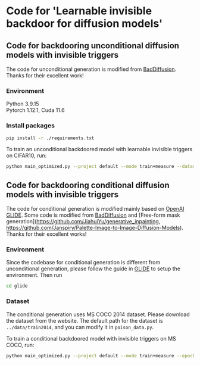 # Code for 'Learnable invisible backdoor for diffusion models'

## Code for backdooring unconditional diffusion models with invisible triggers

The code for unconditional generation is modified from [BadDiffusion](https://github.com/IBM/BadDiffusion). Thanks for their excellent work!

### Environment
Python 3.9.15 \
Pytorch 1.12.1, Cuda 11.6


### Install packages
```bash
pip install -r ./requirements.txt
```

To train an unconditional backdoored model with learnable invisible triggers on CIFAR10, run:
```bash
python main_optimized.py --project default --mode train+measure --dataset CIFAR10 --batch 128 --epoch 50 --poison_rate 0.1 --trigger STOP_SIGN_14 --target HAT --ckpt DDPM-CIFAR10-32 --fclip o -o --gpu 0
```

## Code for backdooring conditional diffusion models with invisible triggers

The code for conditional generation is modified mainly based on [OpenAI GLIDE](https://github.com/openai/glide-text2im). Some code is modified from [BadDiffusion](https://github.com/IBM/BadDiffusion) and [Free-form mask generation](https://github.com/JiahuiYu/generative_inpainting, https://github.com/Janspiry/Palette-Image-to-Image-Diffusion-Models). Thanks for their excellent works!

### Environment
Since the codebase for conditional generation is different from unconditional generation, please follow the guide in [GLIDE](https://github.com/openai/glide-text2im) to setup the environment. Then run
```bash
cd glide
```

### Dataset
The conditional generation uses MS COCO 2014 dataset. Please download the dataset from the website. The default path for the dataset is ```../data/train2014```, and you can modify it in ```poison_data.py```.


To train a conditional backdoored model with invisible triggers on MS COCO, run:
```bash
python main_optimized.py --project default --mode train+measure --epoch 5 --fclip w -o --gpu 0
```





